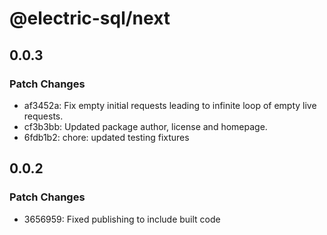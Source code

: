 # @electric-sql/next

## 0.0.3

### Patch Changes

- af3452a: Fix empty initial requests leading to infinite loop of empty live requests.
- cf3b3bb: Updated package author, license and homepage.
- 6fdb1b2: chore: updated testing fixtures

## 0.0.2

### Patch Changes

- 3656959: Fixed publishing to include built code
